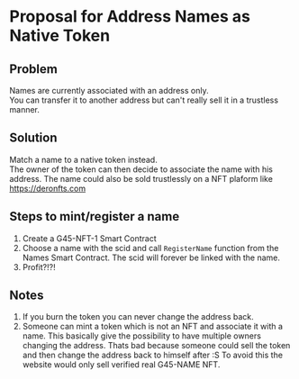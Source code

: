 # Proposal for Address Names as Native Token

## Problem

Names are currently associated with an address only.  
You can transfer it to another address but can't really sell it in a trustless manner.  

## Solution

Match a name to a native token instead.  
The owner of the token can then decide to associate the name with his address.
The name could also be sold trustlessly on a NFT plaform like <https://deronfts.com>

## Steps to mint/register a name

1. Create a G45-NFT-1 Smart Contract
2. Choose a name with the scid and call `RegisterName` function from the Names Smart Contract. The scid will forever be linked with the name.
3. Profit?!?!

## Notes

1. If you burn the token you can never change the address back.
2. Someone can mint a token which is not an NFT and associate it with a name. This basically give the possibility to have multiple owners changing the address. Thats bad because someone could sell the token and then change the address back to himself after :S To avoid this the website would only sell verified real G45-NAME NFT.
